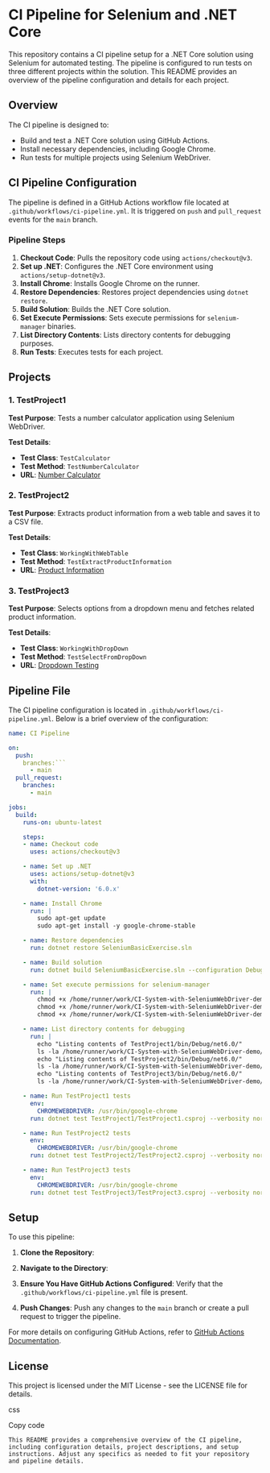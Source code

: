 # CI Pipeline for Selenium and .NET Core

This repository contains a CI pipeline setup for a .NET Core solution using Selenium for automated testing. The pipeline is configured to run tests on three different projects within the solution. This README provides an overview of the pipeline configuration and details for each project.

## Overview

The CI pipeline is designed to:
- Build and test a .NET Core solution using GitHub Actions.
- Install necessary dependencies, including Google Chrome.
- Run tests for multiple projects using Selenium WebDriver.

## CI Pipeline Configuration

The pipeline is defined in a GitHub Actions workflow file located at `.github/workflows/ci-pipeline.yml`. It is triggered on `push` and `pull_request` events for the `main` branch.

### Pipeline Steps

1. **Checkout Code**: Pulls the repository code using `actions/checkout@v3`.
2. **Set up .NET**: Configures the .NET Core environment using `actions/setup-dotnet@v3`.
3. **Install Chrome**: Installs Google Chrome on the runner.
4. **Restore Dependencies**: Restores project dependencies using `dotnet restore`.
5. **Build Solution**: Builds the .NET Core solution.
6. **Set Execute Permissions**: Sets execute permissions for `selenium-manager` binaries.
7. **List Directory Contents**: Lists directory contents for debugging purposes.
8. **Run Tests**: Executes tests for each project.

## Projects

### 1. TestProject1

**Test Purpose**: Tests a number calculator application using Selenium WebDriver.

**Test Details**:
- **Test Class**: `TestCalculator`
- **Test Method**: `TestNumberCalculator`
- **URL**: [Number Calculator](http://softuni-qa-loadbalancer-2137572849.eu-north-1.elb.amazonaws.com/number-calculator/)

### 2. TestProject2

**Test Purpose**: Extracts product information from a web table and saves it to a CSV file.

**Test Details**:
- **Test Class**: `WorkingWithWebTable`
- **Test Method**: `TestExtractProductInformation`
- **URL**: [Product Information](http://practice.bpbonline.com/)

### 3. TestProject3

**Test Purpose**: Selects options from a dropdown menu and fetches related product information.

**Test Details**:
- **Test Class**: `WorkingWithDropDown`
- **Test Method**: `TestSelectFromDropDown`
- **URL**: [Dropdown Testing](http://practice.bpbonline.com/)

## Pipeline File

The CI pipeline configuration is located in `.github/workflows/ci-pipeline.yml`. Below is a brief overview of the configuration:

```yaml
name: CI Pipeline

on:
  push:
    branches:```
      - main
  pull_request:
    branches:
      - main

jobs:
  build:
    runs-on: ubuntu-latest

    steps:
    - name: Checkout code
      uses: actions/checkout@v3

    - name: Set up .NET
      uses: actions/setup-dotnet@v3
      with:
        dotnet-version: '6.0.x'

    - name: Install Chrome
      run: |
        sudo apt-get update
        sudo apt-get install -y google-chrome-stable

    - name: Restore dependencies
      run: dotnet restore SeleniumBasicExercise.sln

    - name: Build solution
      run: dotnet build SeleniumBasicExercise.sln --configuration Debug --no-restore

    - name: Set execute permissions for selenium-manager
      run: |
        chmod +x /home/runner/work/CI-System-with-SeleniumWebDriver-demo/CI-System-with-SeleniumWebDriver-demo/TestProject1/bin/Debug/net6.0/selenium-manager/linux/selenium-manager
        chmod +x /home/runner/work/CI-System-with-SeleniumWebDriver-demo/CI-System-with-SeleniumWebDriver-demo/TestProject2/bin/Debug/net6.0/selenium-manager/linux/selenium-manager
        chmod +x /home/runner/work/CI-System-with-SeleniumWebDriver-demo/CI-System-with-SeleniumWebDriver-demo/TestProject3/bin/Debug/net6.0/selenium-manager/linux/selenium-manager

    - name: List directory contents for debugging
      run: |
        echo "Listing contents of TestProject1/bin/Debug/net6.0/"
        ls -la /home/runner/work/CI-System-with-SeleniumWebDriver-demo/CI-System-with-SeleniumWebDriver-demo/TestProject1/bin/Debug/net6.0/
        echo "Listing contents of TestProject2/bin/Debug/net6.0/"
        ls -la /home/runner/work/CI-System-with-SeleniumWebDriver-demo/CI-System-with-SeleniumWebDriver-demo/TestProject2/bin/Debug/net6.0/
        echo "Listing contents of TestProject3/bin/Debug/net6.0/"
        ls -la /home/runner/work/CI-System-with-SeleniumWebDriver-demo/CI-System-with-SeleniumWebDriver-demo/TestProject3/bin/Debug/net6.0/

    - name: Run TestProject1 tests
      env:
        CHROMEWEBDRIVER: /usr/bin/google-chrome
      run: dotnet test TestProject1/TestProject1.csproj --verbosity normal

    - name: Run TestProject2 tests
      env:
        CHROMEWEBDRIVER: /usr/bin/google-chrome
      run: dotnet test TestProject2/TestProject2.csproj --verbosity normal

    - name: Run TestProject3 tests
      env:
        CHROMEWEBDRIVER: /usr/bin/google-chrome
      run: dotnet test TestProject3/TestProject3.csproj --verbosity normal

```
## Setup

To use this pipeline:

1.  **Clone the Repository**:
  
2.  **Navigate to the Directory**:
        
3.  **Ensure You Have GitHub Actions Configured**: Verify that the `.github/workflows/ci-pipeline.yml` file is present.
    
4.  **Push Changes**: Push any changes to the `main` branch or create a pull request to trigger the pipeline.
    

For more details on configuring GitHub Actions, refer to [GitHub Actions Documentation](https://docs.github.com/en/actions).

## License

This project is licensed under the MIT License - see the LICENSE file for details.

css

Copy code

 `This README provides a comprehensive overview of the CI pipeline, including configuration details, project descriptions, and setup instructions. Adjust any specifics as needed to fit your repository and pipeline details.` 
